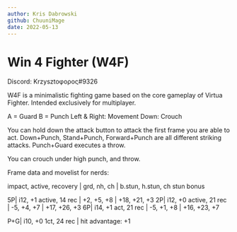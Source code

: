 ```yaml
---
author: Kris Dabrowski
github: ChuuniMage
date: 2022-05-13
---
```


# Win 4 Fighter (W4F)

Discord: Krzysztoφορος#9326

W4F is a minimalistic fighting game based on the core gameplay of Virtua Fighter.
Intended exclusively for multiplayer.

A = Guard
B = Punch
Left & Right: Movement
Down: Crouch

You can hold down the attack button to attack the first frame you are able to act.
Down+Punch, Stand+Punch, Forward+Punch are all different striking attacks.
Punch+Guard executes a throw.

You can crouch under high punch, and throw.

Frame data and movelist for nerds:

impact, active, recovery | grd, nh, ch | b.stun, h.stun, ch stun bonus

5P| i12, +1 active, 14 rec | +2, +5, +8 | +18, +21, +3
2P| i12, +0 active, 21 rec | -5, +4, +7 | +17, +26, +3
6P| i14, +1 act, 21 rec | -5, +1, +8 | +16, +23, +7

P+G| i10, +0 1ct, 24 rec | hit advantage: +1
